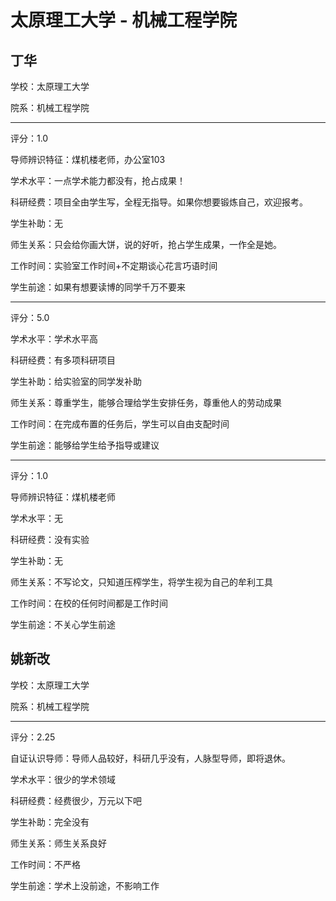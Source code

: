 # 太原理工大学 - 机械工程学院

## 丁华

学校：太原理工大学

院系：机械工程学院

* * *

评分：1.0

导师辨识特征：煤机楼老师，办公室103

学术水平：一点学术能力都没有，抢占成果！

科研经费：项目全由学生写，全程无指导。如果你想要锻炼自己，欢迎报考。

学生补助：无

师生关系：只会给你画大饼，说的好听，抢占学生成果，一作全是她。

工作时间：实验室工作时间+不定期谈心花言巧语时间

学生前途：如果有想要读博的同学千万不要来

* * *

评分：5.0

学术水平：学术水平高

科研经费：有多项科研项目

学生补助：给实验室的同学发补助

师生关系：尊重学生，能够合理给学生安排任务，尊重他人的劳动成果

工作时间：在完成布置的任务后，学生可以自由支配时间

学生前途：能够给学生给予指导或建议

* * *

评分：1.0

导师辨识特征：煤机楼老师

学术水平：无

科研经费：没有实验

学生补助：无

师生关系：不写论文，只知道压榨学生，将学生视为自己的牟利工具

工作时间：在校的任何时间都是工作时间

学生前途：不关心学生前途

## 姚新改

学校：太原理工大学

院系：机械工程学院

* * *

评分：2.25

自证认识导师：导师人品较好，科研几乎没有，人脉型导师，即将退休。

学术水平：很少的学术领域

科研经费：经费很少，万元以下吧

学生补助：完全没有

师生关系：师生关系良好

工作时间：不严格

学生前途：学术上没前途，不影响工作